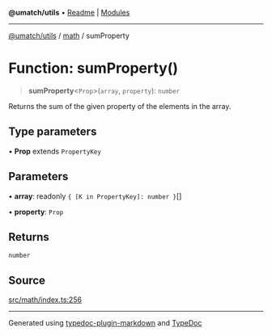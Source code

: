 **@umatch/utils** • [Readme](../../index.md) \| [Modules](../../modules.md)

***

[@umatch/utils](../../modules.md) / [math](../index.md) / sumProperty

# Function: sumProperty()

> **sumProperty**\<`Prop`\>(`array`, `property`): `number`

Returns the sum of the given property of the elements in the array.

## Type parameters

• **Prop** extends `PropertyKey`

## Parameters

• **array**: readonly `{ [K in PropertyKey]: number }`[]

• **property**: `Prop`

## Returns

`number`

## Source

[src/math/index.ts:256](https://github.com/umatch-oficial/utils/blob/7d512db/src/math/index.ts#L256)

***

Generated using [typedoc-plugin-markdown](https://www.npmjs.com/package/typedoc-plugin-markdown) and [TypeDoc](https://typedoc.org/)
